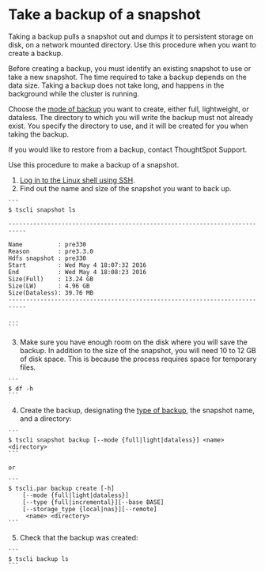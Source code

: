 # Take a backup of a snapshot

Taking a backup pulls a snapshot out and dumps it to persistent storage on disk, on a network mounted directory. Use this procedure when you want to create a backup.

Before creating a backup, you must identify an existing snapshot to use or take a new snapshot. The time required to take a backup depends on the data size. Taking a backup does not take long, and happens in the background while the cluster is running.

Choose the [mode of backup](backups_and_snapshots.html#) you want to create, either full, lightweight, or dataless. The directory to which you will write the backup must not already exist. You specify the directory to use, and it will be created for you when taking the backup.

If you would like to restore from a backup, contact ThoughtSpot Support.

Use this procedure to make a backup of a snapshot.

1.   [Log in to the Linux shell using SSH](../setup/login_console.html#). 
2.   Find out the name and size of the snapshot you want to back up. 

    ```
    $ tscli snapshot ls
    
    ---------------------------------------------------------------------------
    
    Name          : pre330
    Reason        : pre3.3.0
    Hdfs snapshot : pre330
    Start         : Wed May 4 18:07:32 2016
    End           : Wed May 4 18:08:23 2016
    Size(Full)    : 13.24 GB
    Size(LW)      : 4.96 GB
    Size(Dataless): 39.76 MB
    ---------------------------------------------------------------------------
    
    ...
    ```

3.   Make sure you have enough room on the disk where you will save the backup. In addition to the size of the snapshot, you will need 10 to 12 GB of disk space. This is because the process requires space for temporary files. 

    ```
    $ df -h
    ```

4.   Create the backup, designating the [type of backup](backups_and_snapshots.html#), the snapshot name, and a directory: 

    ```
    $ tscli snapshot backup [--mode {full|light|dataless}] <name> <directory>
    ```

    or

    ```
    $ tscli.par backup create [-h]
        [--mode {full|light|dataless}]
        [--type {full|incremental}][--base BASE]
        [--storage_type {local|nas}][--remote]
         <name> <directory>
    ```

5.   Check that the backup was created: 

    ```
    $ tscli backup ls
    ```


